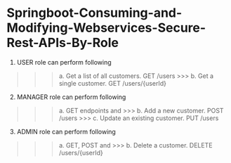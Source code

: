 # Springboot-Consuming-and-Modifying-Webservices-Secure-Rest-APIs-By-Role

1. USER role can perform following
>>>  a. Get a list of all customers. GET /users >>>
>>>  b. Get a single customer. GET /users/{userId}
2. MANAGER role can perform following 
>>> a. GET endpoints and >>>
>>> b. Add a new customer. POST /users >>>
>>> c. Update an existing customer. PUT /users
3. ADMIN role can perform following
>>>  a. GET, POST and >>>
>>>  b. Delete a customer. DELETE /users/{userId}

